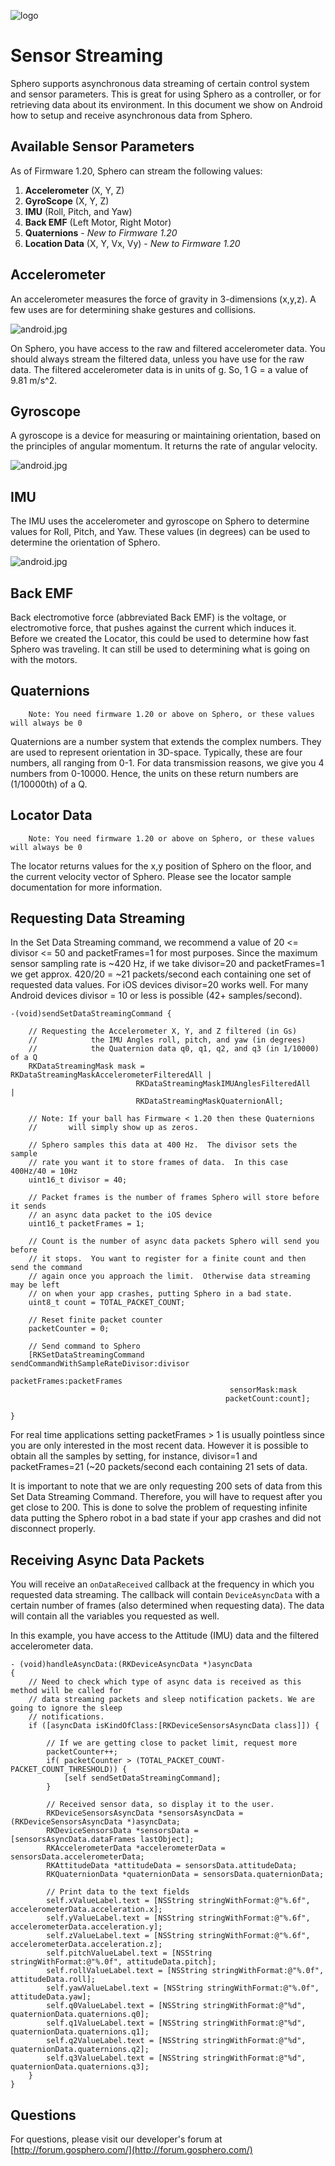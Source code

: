 ![logo](http://update.orbotix.com/developer/sphero-small.png)

# Sensor StreamingSphero supports asynchronous data streaming of certain control system and sensor parameters.  This is great for using Sphero as a controller, or for retrieving data about its environment.  In this document we show on Android how to setup and receive asynchronous data from Sphero.

## Available Sensor Parameters
As of Firmware 1.20, Sphero can stream the following values: 1. **Accelerometer** (X, Y, Z) 2. **GyroScope** (X, Y, Z)
 3. **IMU** (Roll, Pitch, and Yaw)
 4. **Back EMF** (Left Motor, Right Motor)
 5. **Quaternions** - *New to Firmware 1.20*
 6. **Location Data** (X, Y, Vx, Vy) - *New to Firmware 1.20*## Accelerometer

An accelerometer measures the force of gravity in 3-dimensions (x,y,z).  A few uses are for determining shake gestures and collisions. 

![android.jpg](https://github.com/orbotix/Sphero-Android-SDK/raw/master/assets/accelerometer.png)

On Sphero, you have access to the raw and filtered accelerometer data.  You should always stream the filtered data, unless you have use for the raw data.  The filtered accelerometer data is in units of g.  So, 1 G = a value of 9.81 m/s^2. 
## Gyroscope

A gyroscope is a device for measuring or maintaining orientation, based on the principles of angular momentum. It returns the rate of angular velocity.

![android.jpg](https://github.com/orbotix/Sphero-Android-SDK/raw/master/assets/gyroscope.png)## IMU
The IMU uses the accelerometer and gyroscope on Sphero to determine values for Roll, Pitch, and Yaw.  These values (in degrees) can be used to determine the orientation of Sphero.
![android.jpg](https://github.com/orbotix/Sphero-Android-SDK/raw/master/assets/IMU.png)## Back EMF

Back electromotive force (abbreviated Back EMF) is the voltage, or electromotive force, that pushes against the current which induces it.  Before we created the Locator, this could be used to determine how fast Sphero was traveling. It can still be used to determining what is going on with the motors.

## Quaternions

		Note: You need firmware 1.20 or above on Sphero, or these values will always be 0

Quaternions are a number system that extends the complex numbers.  They are used to represent orientation in 3D-space.  Typically, these are four numbers, all ranging from 0-1.  For data transmission reasons, we give you 4 numbers from 0-10000.  Hence, the units on these return numbers are (1/10000th) of a Q.  

## Locator Data

		Note: You need firmware 1.20 or above on Sphero, or these values will always be 0
		
The locator returns values for the x,y position of Sphero on the floor, and the current velocity vector of Sphero.  Please see the locator sample documentation for more information.## Requesting Data Streaming
In the Set Data Streaming command, we recommend a value of 20 <= divisor <= 50 and packetFrames=1 for most purposes.  Since the maximum sensor sampling rate is ~420 Hz, if we take divisor=20 and packetFrames=1 we get approx. 420/20 = ~21 packets/second each containing one set of requested data values.  For iOS devices divisor=20 works well.  For many Android devices divisor = 10 or less is possible (42+ samples/second).
	-(void)sendSetDataStreamingCommand {
    
    	// Requesting the Accelerometer X, Y, and Z filtered (in Gs)
    	//            the IMU Angles roll, pitch, and yaw (in degrees)
    	//            the Quaternion data q0, q1, q2, and q3 (in 1/10000) of a Q
    	RKDataStreamingMask mask =  RKDataStreamingMaskAccelerometerFilteredAll |
                                RKDataStreamingMaskIMUAnglesFilteredAll   |
                                RKDataStreamingMaskQuaternionAll;
    
    	// Note: If your ball has Firmware < 1.20 then these Quaternions
    	//       will simply show up as zeros.
    
    	// Sphero samples this data at 400 Hz.  The divisor sets the sample
    	// rate you want it to store frames of data.  In this case 400Hz/40 = 10Hz
    	uint16_t divisor = 40;
    
    	// Packet frames is the number of frames Sphero will store before it sends
    	// an async data packet to the iOS device
    	uint16_t packetFrames = 1;
    
    	// Count is the number of async data packets Sphero will send you before
    	// it stops.  You want to register for a finite count and then send the command
    	// again once you approach the limit.  Otherwise data streaming may be left
    	// on when your app crashes, putting Sphero in a bad state.
    	uint8_t count = TOTAL_PACKET_COUNT;
    
    	// Reset finite packet counter
    	packetCounter = 0;
    
    	// Send command to Sphero
    	[RKSetDataStreamingCommand sendCommandWithSampleRateDivisor:divisor
                                                   packetFrames:packetFrames
                                                     sensorMask:mask
                                                    packetCount:count];

	}
    For real time applications setting packetFrames > 1 is usually pointless since you are only interested in the most recent data.  However it is possible to obtain all the samples by setting, for instance, divisor=1 and packetFrames=21 (~20 packets/second each containing 21 sets of data.It is important to note that we are only requesting 200 sets of data from this Set Data Streaming Command.  Therefore, you will have to request after you get close to 200.  This is done to solve the problem of requesting infinite data putting the Sphero robot in a bad state if your app crashes and did not disconnect properly.   
## Receiving Async Data Packets

You will receive an `onDataReceived` callback at the frequency in which you requested data streaming.  The callback will contain `DeviceAsyncData` with a certain number of frames (also determined when requesting data).  The data will contain all the variables you requested as well.

In this example, you have access to the Attitude (IMU) data and the filtered accelerometer data. 
 
	- (void)handleAsyncData:(RKDeviceAsyncData *)asyncData
	{
    	// Need to check which type of async data is received as this method will be called for
    	// data streaming packets and sleep notification packets. We are going to ignore the sleep
    	// notifications.
    	if ([asyncData isKindOfClass:[RKDeviceSensorsAsyncData class]]) {
        
        	// If we are getting close to packet limit, request more
        	packetCounter++;
        	if( packetCounter > (TOTAL_PACKET_COUNT-PACKET_COUNT_THRESHOLD)) {
            	[self sendSetDataStreamingCommand];
        	}
        
        	// Received sensor data, so display it to the user.
        	RKDeviceSensorsAsyncData *sensorsAsyncData = (RKDeviceSensorsAsyncData *)asyncData;
        	RKDeviceSensorsData *sensorsData = [sensorsAsyncData.dataFrames lastObject];
        	RKAccelerometerData *accelerometerData = sensorsData.accelerometerData;
        	RKAttitudeData *attitudeData = sensorsData.attitudeData;
        	RKQuaternionData *quaternionData = sensorsData.quaternionData;
        
        	// Print data to the text fields
        	self.xValueLabel.text = [NSString stringWithFormat:@"%.6f", accelerometerData.acceleration.x];
        	self.yValueLabel.text = [NSString stringWithFormat:@"%.6f", accelerometerData.acceleration.y];
        	self.zValueLabel.text = [NSString stringWithFormat:@"%.6f", accelerometerData.acceleration.z];
        	self.pitchValueLabel.text = [NSString stringWithFormat:@"%.0f", attitudeData.pitch];
        	self.rollValueLabel.text = [NSString stringWithFormat:@"%.0f", attitudeData.roll];
        	self.yawValueLabel.text = [NSString stringWithFormat:@"%.0f", attitudeData.yaw];
        	self.q0ValueLabel.text = [NSString stringWithFormat:@"%d", quaternionData.quaternions.q0];
        	self.q1ValueLabel.text = [NSString stringWithFormat:@"%d", quaternionData.quaternions.q1];
        	self.q2ValueLabel.text = [NSString stringWithFormat:@"%d", quaternionData.quaternions.q2];
        	self.q3ValueLabel.text = [NSString stringWithFormat:@"%d", quaternionData.quaternions.q3];
    	}
	}## Questions

For questions, please visit our developer's forum at [http://forum.gosphero.com/](http://forum.gosphero.com/)

	  